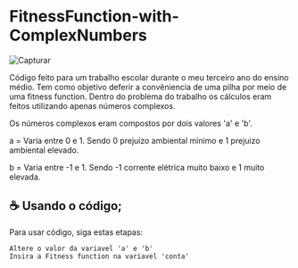 # FitnessFunction-with-ComplexNumbers

![Capturar](https://user-images.githubusercontent.com/67445953/115102434-1fbab900-9f21-11eb-8cd0-8fd4e813d88d.PNG)

Código feito para um trabalho escolar durante o meu terceiro ano do ensino médio. Tem como objetivo deferir a convêniencia de uma pilha por meio de uma fitness function. Dentro do problema do trabalho os cálculos eram feitos utilizando apenas números complexos. 

Os números complexos eram compostos por dois valores 'a' e 'b'.

a = Varia entre 0 e 1. Sendo 0 prejuízo ambiental mínimo e 1 prejuizo ambiental elevado.

b = Varia entre -1 e 1. Sendo -1 corrente elétrica muito baixo e 1 muito elevada.

## ☕ Usando o código;

Para usar código, siga estas etapas:

```
Altere o valor da variavel 'a' e 'b'
Insira a Fitness function na variavel 'conta'
```
